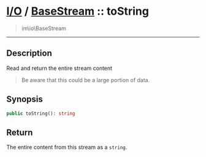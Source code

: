 # [I/O](io.md) / [BaseStream](io-BaseStream.md) :: toString
 > im\io\BaseStream
____

## Description
Read and return the entire stream content

 > Be aware that this could be a large portion of data.  

## Synopsis
```php
public toString(): string
```

## Return
The entire content from this stream as a `string`.
